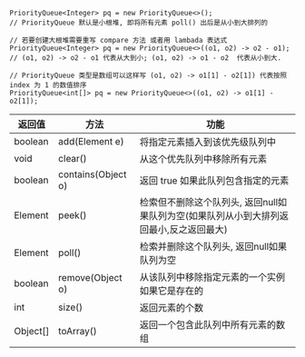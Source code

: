 ~~~
PriorityQueue<Integer> pq = new PriorityQueue<>();
// PriorityQueue 默认是小根堆, 即将所有元素 poll() 出后是从小到大排列的

// 若要创建大根堆需要重写 compare 方法 或者用 lambada 表达式
PriorityQueue<Integer> pq = new PriorityQueue<>((o1, o2) -> o2 - o1);
// (o1, o2) -> o2 - o1 代表从大到小; (o1, o2) -> o1 - o2  代表从小到大.

// PriorityQueue 类型是数组可以这样写 (o1, o2) -> o1[1] - o2[1]) 代表按照 index 为 1 的数值排序
PriorityQueue<int[]> pq = new PriorityQueue<>((o1, o2) -> o1[1] - o2[1]);
~~~
| 返回值 | 方法 | 功能 |
| ------ | ----- | ----- |
| boolean | add(Element e) | 将指定元素插入到该优先级队列中 | 
| void | clear() | 从这个优先队列中移除所有元素 |
| boolean | contains(Object o) | 返回 true 如果此队列包含指定的元素 |
| Element | peek() | 检索但不删除这个队列头, 返回null如果队列为空(如果队列从小到大排列返回最小,反之返回最大) |
| Element | poll() | 检索并删除这个队列头, 返回null如果队列为空 |
| boolean | remove(Object o) | 从该队列中移除指定元素的一个实例如果它是存在的 |
| int | size() | 返回元素的个数 |
| Object[] | toArray() | 返回一个包含此队列中所有元素的数组 |


